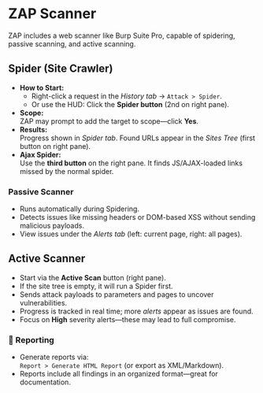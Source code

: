 # ZAP Scanner
ZAP includes a web scanner like Burp Suite Pro, capable of spidering, passive scanning, and active scanning.
## Spider (Site Crawler)
- **How to Start:**
    - Right-click a request in the _History tab_ → `Attack > Spider`.
    - Or use the HUD: Click the **Spider button** (2nd on right pane).
- **Scope:**  
    ZAP may prompt to add the target to scope—click **Yes**.
- **Results:**  
    Progress shown in _Spider tab_. Found URLs appear in the _Sites Tree_ (first button on right pane).
- **Ajax Spider:**  
    Use the **third button** on the right pane. It finds JS/AJAX-loaded links missed by the normal spider.
### Passive Scanner
- Runs automatically during Spidering.
- Detects issues like missing headers or DOM-based XSS without sending malicious payloads.
- View issues under the _Alerts tab_ (left: current page, right: all pages).
## Active Scanner
- Start via the **Active Scan** button (right pane).
- If the site tree is empty, it will run a Spider first.
- Sends attack payloads to parameters and pages to uncover vulnerabilities.
- Progress is tracked in real time; more _alerts_ appear as issues are found.
- Focus on **High** severity alerts—these may lead to full compromise.

### 📄 Reporting
- Generate reports via:  
    `Report > Generate HTML Report` (or export as XML/Markdown).
- Reports include all findings in an organized format—great for documentation.